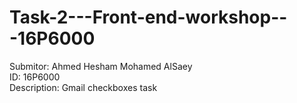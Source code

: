 # Task-2---Front-end-workshop---16P6000
Submitor: Ahmed Hesham Mohamed AlSaey</br>
ID: 16P6000<br>
Description: Gmail checkboxes task
